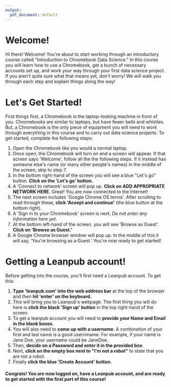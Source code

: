 ```yaml
---
output:
  pdf_document: default
---
```


# Welcome!
Hi there! Welcome! You're about to start working through an introductory course called "Introduction to Chromebook Data Science." In this course you will learn how to use a Chromebook, get a bunch of necessary accounts set up, and work your way through your first data science project. If you aren't quite sure what that means yet, don't worry! We will walk you through each step and explain things along the way! 

# Let's Get Started! 
First things first, a Chromebook is the laptop-looking machine in front of you. Chromebooks are similar to laptops, but have fewer bells and whistles. But, a Chromebook is the only piece of equipment you will need to work through everything in this course and to carry out data science projects. To get started, complete the following steps:

1. Open the Chromebook like you would a normal laptop.
2. Once open, the Chromebook will turn on and a screen will appear. If that screen says 'Welcome', follow all the the following steps. If it instead has someone else's name (or many other people's names) in the middle of the screen, skip to step 7. 
3. In the bottom right-hand of the screen you will see a blue "Let's go" button.  **Click on the 'Let's go' button.**
4. A 'Connect to network' screen will pop up. **Click on ADD APPROPRIATE NETWORK HERE.** Great! You are now connected to the Internet!
5. The next screen includes 'Google Chrome OS terms'. After scrolling to read through these, **click 'Aceept and continue'** (the blue button at the bottom right).
6. A 'Sign in to your Chromebook' screen is next. *Do not enter any information here yet.* 
7. At the bottom left-hand of the screen, you will see 'Browse as Guest'. **Click on 'Browse as Guest.'**
8. A Google Chrome browser window will pop up. In the middle of this it will say, 'You're browsing as a Guest.' You're now ready to get started!
  
# Getting a Leanpub account!
Before getting into the course, you'll first need a Leanpub account. To get this:

1.  **Type 'leanpub.com' into the web address bar** at the top of the browser and then **hit 'enter' on the keyboard.**
2. This will bring you to Leanpub's webpage. The first thing you will do here is **click the black 'Sign up' button** in the top right-hand of the screen.
3. To get a leanpub account you will need to **provide your Name and Email in the blank boxes**. 
4. You will also need to **come up with a username**. A combination of your first and last name is a good usernmame. For example, if your name is Jane Doe, your username could be JaneDoe.
5. Then, **decide on a Password and enter it in the provided box**.
6. Next, **click on the empty box next to "I'm not a robot"** to state that you are not a robot.
7. Finally **click the blue 'Create Account' button.**

#### Congrats! You are now logged on, have a Leanpub account, and are ready to get started with the first part of this course!


